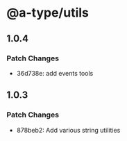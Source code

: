 # @a-type/utils

## 1.0.4

### Patch Changes

- 36d738e: add events tools

## 1.0.3

### Patch Changes

- 878beb2: Add various string utilities
